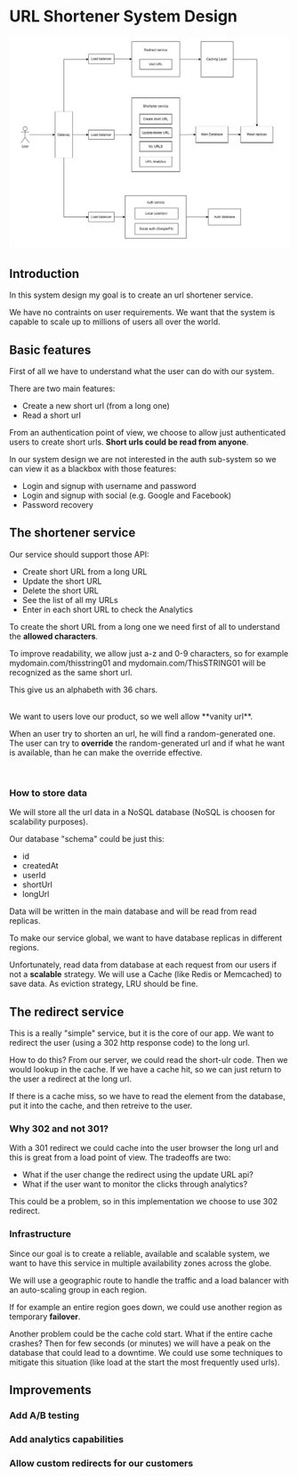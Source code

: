 # URL Shortener System Design

![Alt text](images/System%20design%20v0.1.PNG "System design v0.1")

## Introduction
In this system design my goal is to create an url shortener service. 

We have no contraints on user requirements.
We want that the system is capable to scale up to millions of users all over the world.

## Basic features
First of all we have to understand what the user can do with our system.

There are two main features: 
- Create a new short url (from a long one)
- Read a short url

From an authentication point of view, we choose to allow just authenticated users to create short urls. **Short urls could be read from anyone**.

In our system design we are not interested in the auth sub-system so we can view it as a blackbox with those features: 
- Login and signup with username and password
- Login and signup with social (e.g. Google and Facebook)
- Password recovery


## The shortener service

Our service should support those API: 
- Create short URL from a long URL
- Update the short URL
- Delete the short URL 
- See the list of all my URLs
- Enter in each short URL to check the Analytics


To create the short URL from a long one we need first of all to understand the **allowed characters**.

To improve readability, we allow just a-z and 0-9 characters, so for example mydomain.com/thisstring01 and mydomain.com/ThisSTRING01 will be recognized as the same short url.

This give us an alphabeth with 36 chars. 

<br />
We want to users love our product, so we well allow **vanity url**.

When an user try to shorten an url, he will find a random-generated one. The user can try to **override** the random-generated url and if what he want is available, than he can make the override effective. 

<br /> 

### How to store data

We will store all the url data in a NoSQL database (NoSQL is choosen for scalability purposes).

Our database "schema" could be just this: 
- id
- createdAt
- userId
- shortUrl
- longUrl

Data will be written in the main database and will be read from read replicas. 

To make our service global, we want to have database replicas in different regions.

Unfortunately, read data from database at each request from our users if not a **scalable** strategy. We will use a Cache (like Redis or Memcached) to save data. As eviction strategy, LRU should be fine.

## The redirect service
This is a really "simple" service, but it is the core of our app. We want to redirect the user (using a 302 http response code) to the long url. 

How to do this? From our server, we could read the short-ulr code. Then we would lookup in the cache. If we have a cache hit, so we can just return to the user a redirect at the long url.

If there is a cache miss, so we have to read the element from the database, put it into the cache, and then retreive to the user.

### Why 302 and not 301?
With a 301 redirect we could cache into the user browser the long url and this is great from a load point of view. The tradeoffs are two: 
- What if the user change the redirect using the update URL api? 
- What if the user want to monitor the clicks through analytics? 

This could be a problem, so in this implementation we choose to use 302 redirect.

### Infrastructure 
Since our goal is to create a reliable, available and scalable system, we want to have this service in multiple availability zones across the globe. 

We will use a geographic route to handle the traffic and a load balancer with an auto-scaling group in each region.

If for example an entire region goes down, we could use another region as temporary **failover**.

Another problem could be the cache cold start. What if the entire cache crashes? Then for few seconds (or minutes) we will have a peak on the database that could lead to a downtime. We could use some techniques to mitigate this situation (like load at the start the most frequently used urls).

## Improvements
### Add A/B testing
### Add analytics capabilities
### Allow custom redirects for our customers


